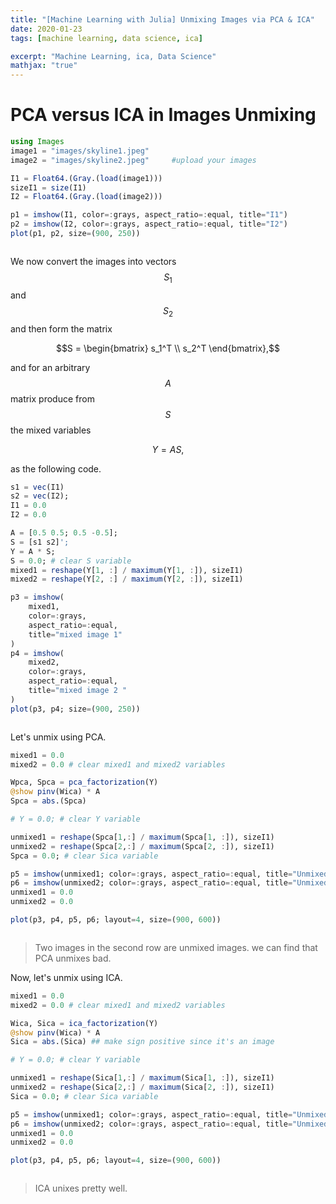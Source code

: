 ```yaml
---
title: "[Machine Learning with Julia] Unmixing Images via PCA & ICA"
date: 2020-01-23
tags: [machine learning, data science, ica]

excerpt: "Machine Learning, ica, Data Science"
mathjax: "true"
---
```


# PCA versus ICA in Images Unmixing

```julia
using Images
image1 = "images/skyline1.jpeg"
image2 = "images/skyline2.jpeg"     #upload your images

I1 = Float64.(Gray.(load(image1)))
sizeI1 = size(I1)
I2 = Float64.(Gray.(load(image2)))

p1 = imshow(I1, color=:grays, aspect_ratio=:equal, title="I1")
p2 = imshow(I2, color=:grays, aspect_ratio=:equal, title="I2")
plot(p1, p2, size=(900, 250))
```

<img src="{{ site.url }}{{ site.baseurl }}/images/ml1/unmix1.png" alt="">

We now convert the images into vectors  $$S_1$$  and  $$S_2$$  and then form the matrix

$$S = \begin{bmatrix} s_1^T \\ s_2^T \end{bmatrix},$$

and for an arbitrary  $$A$$  matrix produce from  $$S$$  the mixed variables

$$Y = A S,$$

as the following code.

```julia
s1 = vec(I1)
s2 = vec(I2);
I1 = 0.0
I2 = 0.0

A = [0.5 0.5; 0.5 -0.5];
S = [s1 s2]';
Y = A * S;
S = 0.0; # clear S variable
mixed1 = reshape(Y[1, :] / maximum(Y[1, :]), sizeI1)
mixed2 = reshape(Y[2, :] / maximum(Y[2, :]), sizeI1)

p3 = imshow(
    mixed1,
    color=:grays,
    aspect_ratio=:equal,
    title="mixed image 1"
)
p4 = imshow(
    mixed2,
    color=:grays,
    aspect_ratio=:equal,
    title="mixed image 2 "
)
plot(p3, p4; size=(900, 250))
```
<img src="{{ site.url }}{{ site.baseurl }}/images/ml1/mixed1.png" alt="">

Let's unmix using PCA.

```julia
mixed1 = 0.0
mixed2 = 0.0 # clear mixed1 and mixed2 variables

Wpca, Spca = pca_factorization(Y)
@show pinv(Wica) * A
Spca = abs.(Spca)

# Y = 0.0; # clear Y variable

unmixed1 = reshape(Spca[1,:] / maximum(Spca[1, :]), sizeI1)
unmixed2 = reshape(Spca[2,:] / maximum(Spca[2, :]), sizeI1)
Spca = 0.0; # clear Sica variable

p5 = imshow(unmixed1; color=:grays, aspect_ratio=:equal, title="Unmixed Image 1")
p6 = imshow(unmixed2; color=:grays, aspect_ratio=:equal, title="Unmixed Image 2")
unmixed1 = 0.0
unmixed2 = 0.0

plot(p3, p4, p5, p6; layout=4, size=(900, 600))
```
<img src="{{ site.url }}{{ site.baseurl }}/images/ml1/unmix_pca.png" alt="">

> Two images in the second row are unmixed images. we can find that PCA unmixes bad.

Now, let's unmix using ICA.

```julia
mixed1 = 0.0
mixed2 = 0.0 # clear mixed1 and mixed2 variables

Wica, Sica = ica_factorization(Y)
@show pinv(Wica) * A
Sica = abs.(Sica) ## make sign positive since it's an image

# Y = 0.0; # clear Y variable

unmixed1 = reshape(Sica[1,:] / maximum(Sica[1, :]), sizeI1)
unmixed2 = reshape(Sica[2,:] / maximum(Sica[2, :]), sizeI1)
Sica = 0.0; # clear Sica variable

p5 = imshow(unmixed1; color=:grays, aspect_ratio=:equal, title="Unmixed Image 1")
p6 = imshow(unmixed2; color=:grays, aspect_ratio=:equal, title="Unmixed Image 2")
unmixed1 = 0.0
unmixed2 = 0.0

plot(p3, p4, p5, p6; layout=4, size=(900, 600))
```
<img src="{{ site.url }}{{ site.baseurl }}/images/ml1/unmix_ica.png" alt="">

> ICA unixes pretty well. 
